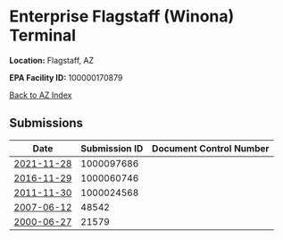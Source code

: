 # Enterprise Flagstaff (Winona) Terminal

**Location:** Flagstaff, AZ

**EPA Facility ID:** 100000170879

[Back to AZ Index](../../index.md)

## Submissions

| Date | Submission ID | Document Control Number |
|------|--------------|-------------------------|
| [2021-11-28](submissions/1000097686.md) | 1000097686 |  |
| [2016-11-29](submissions/1000060746.md) | 1000060746 |  |
| [2011-11-30](submissions/1000024568.md) | 1000024568 |  |
| [2007-06-12](submissions/48542.md) | 48542 |  |
| [2000-06-27](submissions/21579.md) | 21579 |  |
